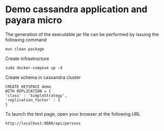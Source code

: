 # Demo cassandra application and payara micro

The generation of the executable jar file can be performed by issuing the following command

    mvn clean package

Create infrastructure

    sudo docker-compose up -d

Create schema in cassandra cluster 

```
CREATE KEYSPACE demo
WITH REPLICATION = {
'class' : 'SimpleStrategy',
'replication_factor' : 1
}
```

To launch the test page, open your browser at the following URL

    http://localhost:8080/api/persons
